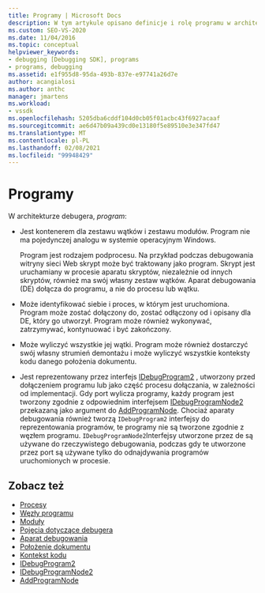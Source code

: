 ```yaml
---
title: Programy | Microsoft Docs
description: W tym artykule opisano definicje i rolę programu w architekturze debugera w programie Visual Studio.
ms.custom: SEO-VS-2020
ms.date: 11/04/2016
ms.topic: conceptual
helpviewer_keywords:
- debugging [Debugging SDK], programs
- programs, debugging
ms.assetid: e1f955d8-95da-493b-837e-e97741a26d7e
author: acangialosi
ms.author: anthc
manager: jmartens
ms.workload:
- vssdk
ms.openlocfilehash: 5205dba6cddf104d0cb05f01acbc43f6927acaaf
ms.sourcegitcommit: ae6d47b09a439cd0e13180f5e89510e3e347fd47
ms.translationtype: MT
ms.contentlocale: pl-PL
ms.lasthandoff: 02/08/2021
ms.locfileid: "99948429"
---
```

# <a name="programs"></a>Programy
W architekturze debugera, *program*:

- Jest kontenerem dla zestawu wątków i zestawu modułów. Program nie ma pojedynczej analogu w systemie operacyjnym Windows.

     Program jest rodzajem podprocesu. Na przykład podczas debugowania witryny sieci Web skrypt może być traktowany jako program. Skrypt jest uruchamiany w procesie aparatu skryptów, niezależnie od innych skryptów, również ma swój własny zestaw wątków. Aparat debugowania (DE) dołącza do programu, a nie do procesu lub wątku.

- Może identyfikować siebie i proces, w którym jest uruchomiona. Program może zostać dołączony do, zostać odłączony od i opisany dla DE, który go utworzył. Program może również wykonywać, zatrzymywać, kontynuować i być zakończony.

- Może wyliczyć wszystkie jej wątki. Program może również dostarczyć swój własny strumień demontażu i może wyliczyć wszystkie konteksty kodu danego położenia dokumentu.

- Jest reprezentowany przez interfejs [IDebugProgram2](../../extensibility/debugger/reference/idebugprogram2.md) , utworzony przed dołączeniem programu lub jako część procesu dołączania, w zależności od implementacji. Gdy port wylicza programy, każdy program jest tworzony zgodnie z odpowiednim interfejsem [IDebugProgramNode2](../../extensibility/debugger/reference/idebugprogramnode2.md) przekazaną jako argument do [AddProgramNode](../../extensibility/debugger/reference/idebugportnotify2-addprogramnode.md). Chociaż aparaty debugowania również tworzą `IDebugProgram2` interfejsy do reprezentowania programów, te programy nie są tworzone zgodnie z węzłem programu. `IDebugProgramNode2`Interfejsy utworzone przez de są używane do rzeczywistego debugowania, podczas gdy te utworzone przez port są używane tylko do odnajdywania programów uruchomionych w procesie.

## <a name="see-also"></a>Zobacz też
- [Procesy](../../extensibility/debugger/processes.md)
- [Węzły programu](../../extensibility/debugger/program-nodes.md)
- [Moduły](../../extensibility/debugger/modules.md)
- [Pojęcia dotyczące debugera](../../extensibility/debugger/debugger-concepts.md)
- [Aparat debugowania](../../extensibility/debugger/debug-engine.md)
- [Położenie dokumentu](../../extensibility/debugger/document-position.md)
- [Kontekst kodu](../../extensibility/debugger/code-context.md)
- [IDebugProgram2](../../extensibility/debugger/reference/idebugprogram2.md)
- [IDebugProgramNode2](../../extensibility/debugger/reference/idebugprogramnode2.md)
- [AddProgramNode](../../extensibility/debugger/reference/idebugportnotify2-addprogramnode.md)
